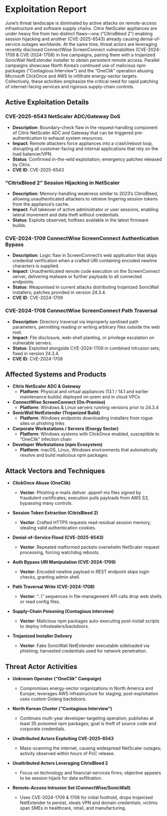 # Exploitation Report

June’s threat landscape is dominated by active attacks on remote-access infrastructure and software supply chains. Citrix NetScaler appliances are under heavy fire from two distinct flaws—one (“CitrixBleed 2”) enabling session hijacking and another (CVE-2025-6543) already causing denial-of-service outages worldwide. At the same time, threat actors are leveraging recently disclosed ConnectWise ScreenConnect vulnerabilities (CVE-2024-1709 & CVE-2024-1708) in live campaigns, pairing them with a trojanized SonicWall NetExtender installer to obtain persistent remote access. Parallel campaigns showcase North Korea’s continued use of malicious npm packages (“Contagious Interview”) and the “OneClik” operation abusing Microsoft ClickOnce and AWS to infiltrate energy-sector targets. Collectively, these activities emphasize the critical need for rapid patching of internet-facing services and rigorous supply-chain controls.

## Active Exploitation Details

### CVE-2025-6543 NetScaler ADC/Gateway DoS
- **Description**: Boundary-check flaw in the request-handling component of Citrix NetScaler ADC and Gateway that can be triggered pre-authentication to exhaust system resources.  
- **Impact**: Remote attackers force appliances into a crash/reboot loop, disrupting all customer-facing and internal applications that rely on the load balancer/VPN.  
- **Status**: Confirmed in-the-wild exploitation; emergency patches released by Citrix.  
- **CVE ID**: CVE-2025-6543  

### “CitrixBleed 2” Session Hijacking in NetScaler
- **Description**: Memory-handling weakness similar to 2023’s CitrixBleed, allowing unauthenticated attackers to retrieve lingering session tokens from the appliance’s cache.  
- **Impact**: Full takeover of active administrator or user sessions, enabling lateral movement and data theft without credentials.  
- **Status**: Exploits observed; hotfixes available in the latest firmware builds.  

### CVE-2024-1709 ConnectWise ScreenConnect Authentication Bypass
- **Description**: Logic flaw in ScreenConnect’s web application that skips credential verification when a crafted URI containing encoded newline characters is supplied.  
- **Impact**: Unauthenticated remote code execution on the ScreenConnect server, delivering malware or further payloads to all connected endpoints.  
- **Status**: Weaponised in current attacks distributing trojanized SonicWall installers; patches provided in version 24.3.4.  
- **CVE ID**: CVE-2024-1709  

### CVE-2024-1708 ConnectWise ScreenConnect Path Traversal
- **Description**: Directory traversal via improperly sanitised path parameters, permitting reading or writing arbitrary files outside the web root.  
- **Impact**: File disclosure, web-shell planting, or privilege escalation on vulnerable servers.  
- **Status**: Exploited alongside CVE-2024-1709 in combined intrusion sets; fixed in version 24.3.4.  
- **CVE ID**: CVE-2024-1708  

## Affected Systems and Products

- **Citrix NetScaler ADC & Gateway**  
  - **Platform**: Physical and virtual appliances (13.1 / 14.1 and earlier maintenance builds) deployed on-prem and in cloud VPCs  
- **ConnectWise ScreenConnect (On-Premise)**  
  - **Platform**: Windows & Linux servers running versions prior to 24.3.4  
- **SonicWall NetExtender (Trojanized Build)**  
  - **Platform**: Windows endpoints downloading installers from rogue sites or phishing links  
- **Corporate Workstations / Servers (Energy Sector)**  
  - **Platform**: Windows systems with ClickOnce enabled, susceptible to “OneClik” infection chain  
- **Developer Workstations (npm Ecosystem)**  
  - **Platform**: macOS, Linux, Windows environments that automatically resolve and build malicious npm packages  

## Attack Vectors and Techniques

- **ClickOnce Abuse (OneClik)**  
  - **Vector**: Phishing e-mails deliver .appref-ms files signed by fraudulent certificates; execution pulls payloads from AWS S3, bypassing many controls.  

- **Session Token Extraction (CitrixBleed 2)**  
  - **Vector**: Crafted HTTPS requests read residual session memory, stealing valid authentication cookies.  

- **Denial-of-Service Flood (CVE-2025-6543)**  
  - **Vector**: Repeated malformed packets overwhelm NetScaler request processing, forcing watchdog reboots.  

- **Auth Bypass URI Manipulation (CVE-2024-1709)**  
  - **Vector**: Encoded newline payload in REST endpoint skips login checks, granting admin shell.  

- **Path Traversal Write (CVE-2024-1708)**  
  - **Vector**: “..\” sequences in file-management API calls drop web shells or read config files.  

- **Supply-Chain Poisoning (Contagious Interview)**  
  - **Vector**: Malicious npm packages auto-executing post-install scripts to deploy infostealers/backdoors.  

- **Trojanized Installer Delivery**  
  - **Vector**: Fake SonicWall NetExtender executable sideloaded via phishing; harvested credentials used for network penetration.  

## Threat Actor Activities

- **Unknown Operator (“OneClik” Campaign)**  
  - Compromises energy-sector organizations in North America and Europe; leverages AWS infrastructure for staging; post-exploitation uses custom Golang backdoors.  

- **North Korean Cluster (“Contagious Interview”)**  
  - Continues multi-year developer-targeting operation; publishes at least 35 poisoned npm packages; goal is theft of source code and corporate credentials.  

- **Unattributed Actors Exploiting CVE-2025-6543**  
  - Mass-scanning the internet, causing widespread NetScaler outages; activity observed within hours of PoC release.  

- **Unattributed Actors Leveraging CitrixBleed 2**  
  - Focus on technology and financial-services firms; objective appears to be session hijack for data exfiltration.  

- **Remote-Access Intrusion Set (ConnectWise/SonicWall)**  
  - Uses CVE-2024-1709 & 1708 for initial foothold, drops trojanized NetExtender to persist, steals VPN and domain credentials; victims span SMEs in healthcare, retail, and manufacturing.
